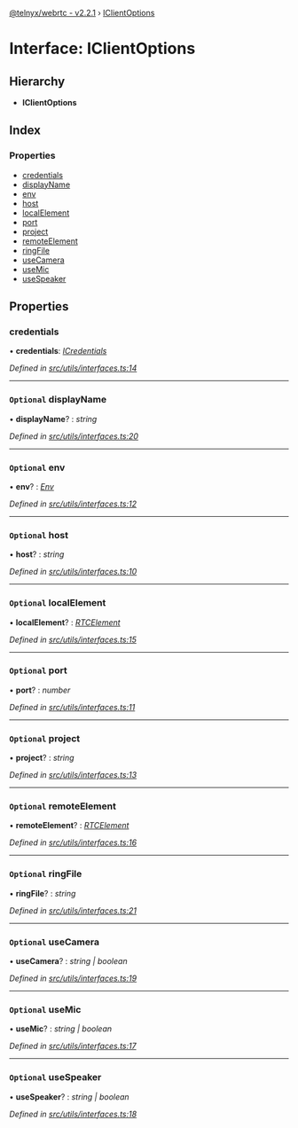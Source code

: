 [@telnyx/webrtc - v2.2.1](../README.md) › [IClientOptions](iclientoptions.md)

# Interface: IClientOptions

## Hierarchy

* **IClientOptions**

## Index

### Properties

* [credentials](iclientoptions.md#credentials)
* [displayName](iclientoptions.md#optional-displayname)
* [env](iclientoptions.md#optional-env)
* [host](iclientoptions.md#optional-host)
* [localElement](iclientoptions.md#optional-localelement)
* [port](iclientoptions.md#optional-port)
* [project](iclientoptions.md#optional-project)
* [remoteElement](iclientoptions.md#optional-remoteelement)
* [ringFile](iclientoptions.md#optional-ringfile)
* [useCamera](iclientoptions.md#optional-usecamera)
* [useMic](iclientoptions.md#optional-usemic)
* [useSpeaker](iclientoptions.md#optional-usespeaker)

## Properties

###  credentials

• **credentials**: *[ICredentials](icredentials.md)*

*Defined in [src/utils/interfaces.ts:14](https://github.com/team-telnyx/webrtc/blob/8cdca06/packages/js/src/utils/interfaces.ts#L14)*

___

### `Optional` displayName

• **displayName**? : *string*

*Defined in [src/utils/interfaces.ts:20](https://github.com/team-telnyx/webrtc/blob/8cdca06/packages/js/src/utils/interfaces.ts#L20)*

___

### `Optional` env

• **env**? : *[Env](../README.md#env)*

*Defined in [src/utils/interfaces.ts:12](https://github.com/team-telnyx/webrtc/blob/8cdca06/packages/js/src/utils/interfaces.ts#L12)*

___

### `Optional` host

• **host**? : *string*

*Defined in [src/utils/interfaces.ts:10](https://github.com/team-telnyx/webrtc/blob/8cdca06/packages/js/src/utils/interfaces.ts#L10)*

___

### `Optional` localElement

• **localElement**? : *[RTCElement](../README.md#rtcelement)*

*Defined in [src/utils/interfaces.ts:15](https://github.com/team-telnyx/webrtc/blob/8cdca06/packages/js/src/utils/interfaces.ts#L15)*

___

### `Optional` port

• **port**? : *number*

*Defined in [src/utils/interfaces.ts:11](https://github.com/team-telnyx/webrtc/blob/8cdca06/packages/js/src/utils/interfaces.ts#L11)*

___

### `Optional` project

• **project**? : *string*

*Defined in [src/utils/interfaces.ts:13](https://github.com/team-telnyx/webrtc/blob/8cdca06/packages/js/src/utils/interfaces.ts#L13)*

___

### `Optional` remoteElement

• **remoteElement**? : *[RTCElement](../README.md#rtcelement)*

*Defined in [src/utils/interfaces.ts:16](https://github.com/team-telnyx/webrtc/blob/8cdca06/packages/js/src/utils/interfaces.ts#L16)*

___

### `Optional` ringFile

• **ringFile**? : *string*

*Defined in [src/utils/interfaces.ts:21](https://github.com/team-telnyx/webrtc/blob/8cdca06/packages/js/src/utils/interfaces.ts#L21)*

___

### `Optional` useCamera

• **useCamera**? : *string | boolean*

*Defined in [src/utils/interfaces.ts:19](https://github.com/team-telnyx/webrtc/blob/8cdca06/packages/js/src/utils/interfaces.ts#L19)*

___

### `Optional` useMic

• **useMic**? : *string | boolean*

*Defined in [src/utils/interfaces.ts:17](https://github.com/team-telnyx/webrtc/blob/8cdca06/packages/js/src/utils/interfaces.ts#L17)*

___

### `Optional` useSpeaker

• **useSpeaker**? : *string | boolean*

*Defined in [src/utils/interfaces.ts:18](https://github.com/team-telnyx/webrtc/blob/8cdca06/packages/js/src/utils/interfaces.ts#L18)*
